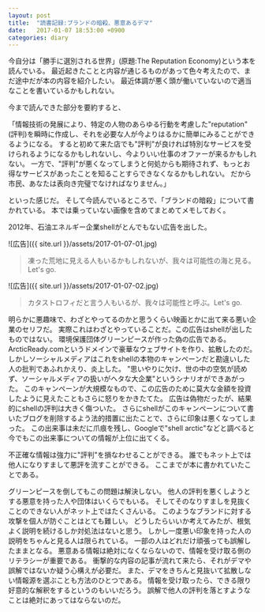 ```yaml
---
layout: post
title:  "読書記録:ブランドの暗殺、悪意あるデマ"
date:   2017-01-07 18:53:00 +0900
categories: diary
---
```


今自分は「勝手に選別される世界」(原題:The Reputation Economy)という本を読んでいる。
最近起きたことと内容が通じるものがあって色々考えたので、まだ途中だが本の内容を紹介したい。
最近体調が悪く頭が働いていないので適当なことを書いているかもしれない。

今まで読んできた部分を要約すると、

「情報技術の発展により、特定の人物のあらゆる行動を考慮した"reputation"(評判)を瞬時に作成し、それを必要な人が今よりはるかに簡単にみることができるようになる。
すると初めて来た店でも"評判"が良ければ特別なサービスを受けられるようになるかもしれないし、今よりいい仕事のオファーが来るかもしれない。
一方で、"評判"が悪くなってしまうと何処からも期待されず、もっとお得なサービスがあったことを知ることすらできなくなるかもしれない。
だから市民、あなたは表向き完璧でなければなりません。」

といった感じだ。
そして今読んでいるところで、「ブランドの暗殺」について書かれている。
本では乗っていない画像を含めてまとめてメモしておく。

2012年、石油エネルギー企業shellがとんでもない広告を出した。

![広告]({{ site.url }}/assets/2017-01-07-01.jpg)

 > 凍った荒地に見える人もいるかもしれないが、我々は可能性の海と見る。Let's go.

![広告]({{ site.url }}/assets/2017-01-07-02.jpg)

 > カタストロフィだと言う人もいるが、我々は可能性と呼ぶ。Let's go.

明らかに悪趣味で、わざとやってるのかと思うくらい映画とかに出て来る悪い企業のセリフだ。
実際これはわざとやっていることだ。この広告はshellが出したものではない。
環境保護団体グリーンピースが作った偽の広告である。
ArcticReady.comというドメインで豪華なウェブサイトを作り、拡散したのだ。
しかしソーシャルメディアはこれをshellの本物のキャンペーンだと勘違いした人の批判であふれかえり、炎上した。
"思いやりに欠け、世の中の空気が読めず、ソーシャルメディアの扱いがヘタな大企業"というシナリオができあがった。
このキャンペーンが大規模なもので、この広告のために莫大な金額を投資したように見えたこともさらに怒りをかきたてた。
広告は偽物だったが、結果的にshellの評判は大きく傷ついた。
さらにshellがこのキャンペーンについて書いたブログを削除するよう法的措置に出たことで、さらに印象は悪くなってしまった。
この出来事は未だに爪痕を残し、Googleで"shell arctic"などと調べると今でもこの出来事についての情報が上位に出てくる。

不正確な情報は強力に"評判"を損なわせることができる。
誰でもネット上では他人になりすまして悪評を流すことができる。
ここまでが本に書かれていたことである。

グリーンピースを倒してもこの問題は解決しない。
他人の評判を悪くしようとする悪意を持った人や団体はいくらでもいる。
そしてそのなりすましを見抜くことのできない人がネット上ではたくさんいる。
このようなブランドに対する攻撃を個人が防ぐことはとても難しい。
どうしたらいいか考えてみたが、根気よく説明を続けるしか対処法はないと思う。
しかし一度悪い印象を持った人の説明をちゃんと見る人は限られている。
一部の人はどれだけ頑張っても誤解したままとなる。
悪意ある情報は絶対になくならないので、情報を受け取る側のリテラシーが重要である。
衝撃的な内容の記事が流れて来たら、それがデマや誤解ではないか疑う心構えが必要だ。
また、デマをきちんと見抜いて拡散しない情報源を選ぶことも方法のひとつである。
情報を受け取ったら、できる限り好意的な解釈をするというのもいいだろう。
誤解で他人の評判を落とすようなことは絶対にあってはならないのだ。